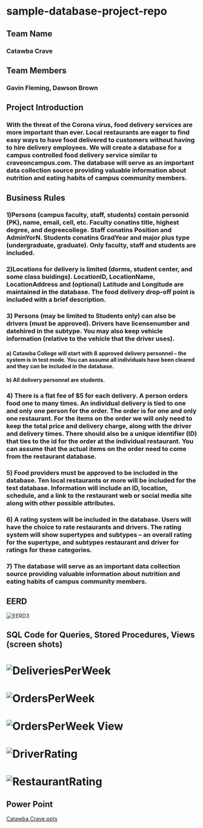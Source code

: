 # sample-database-project-repo
## Team Name
### Catawba Crave
## Team Members
### Gavin Fleming, Dawson Brown
## Project Introduction
### With the threat of the Corona virus, food delivery services are more important than ever. Local restaurants are eager to find easy ways to have food delivered to customers without having to hire delivery employees. We will create a database for a campus controlled food delivery service similar to craveoncampus.com. The database will serve as an important data collection source providing valuable information about nutrition and eating habits of campus community members.
## Business Rules
  ### 1)Persons (campus faculty, staff, students) contain personid (PK), name, email, cell, etc.  Faculty conatins title, highest degree, and degreecollege. Staff conatins Position and AdminYorN. Students conatins GradYear and major plus type (undergraduate, graduate). Only faculty, staff and students are included.
  ### 2)Locations for delivery is limited (dorms, student center, and some class buidings). LocationID, LocationName, LocationAddress and (optional) Latitude and Longitude are maintained in the database. The food delivery drop-off point is included with a brief description.
  ### 3)	Persons (may be limited to Students only) can also be drivers (must be approved). Drivers have licensenumber and datehired in the subtype. You may also keep vehicle information (relative to the vehicle that the driver uses).
  ####  a)	Catawba College will start with 8 approved delivery personnel – the system is in test mode.  You can assume all individuals have been cleared and they can be included in the database.
  ####  b)	All delivery personnel are students.
  ### 4)	There is a flat fee of $5 for each delivery. A person orders food one to many times. An individual delivery is tied to one and only one person for the order. The order is for one and only one restaurant. For the items on the order we will only need to keep the total price and delivery charge, along with the driver and delivery times. There should also be a unique identifier (ID) that ties to the id for the order at the individual restaurant. You can assume that the actual items on the order need to come from the restaurant database.
  ### 5)	Food providers must be approved to be included in the database. Ten local restaurants or more will be included for the test database. Information will include an ID, location, schedule, and a link to the restaurant web or social media site along with other possible attributes.
  ### 6)	A rating system will be included in the database. Users will have the choice to rate restaurants and drivers. The rating system will show supertypes and subtypes – an overall rating for the supertype, and subtypes restaurant and driver for ratings for these categories.
  ### 7)	The database will serve as an important data collection source providing valuable information about nutrition and eating habits of campus community members.

## EERD
![EERD3](https://user-images.githubusercontent.com/93001035/144285829-f60cbb69-6487-4733-a77a-600a21b05766.png)

## SQL Code for Queries, Stored Procedures, Views (screen shots)
# ![DeliveriesPerWeek](https://user-images.githubusercontent.com/93001035/144284033-57cd8fef-1549-4bc7-a563-99fd8dea1a54.png)
# ![OrdersPerWeek](https://user-images.githubusercontent.com/93001035/144284069-766ec483-59e1-43d0-8cae-37cd52728d33.png)
# ![OrdersPerWeek View](https://user-images.githubusercontent.com/93001035/144284059-94a4789b-e9a3-45fa-98de-4e71190f72d6.png)
# ![DriverRating](https://user-images.githubusercontent.com/93001035/144284050-4bb173f1-b43c-4e66-bd66-e591c14a7727.png)
# ![RestaurantRating](https://user-images.githubusercontent.com/93001035/144284074-535ab2f4-5e5b-4213-a9bc-9b97df0f1858.png)

## Power Point
[Catawba Crave.pptx](https://github.com/gavinflemish/sample-database-project-repo/files/7677401/Catawba.Crave.pptx)

